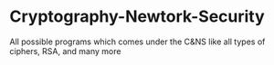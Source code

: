 # Cryptography-Newtork-Security
All possible programs which comes under the C&amp;NS 
like all types of ciphers, RSA, and many more
